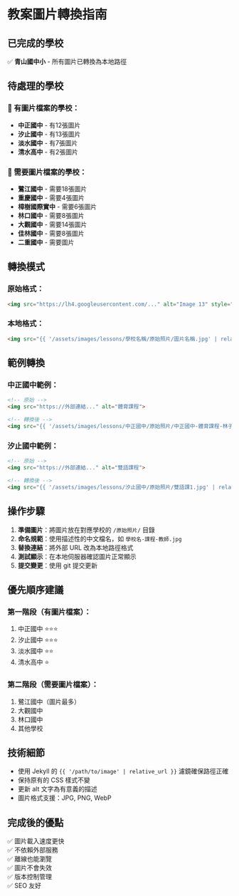 # 教案圖片轉換指南

## 已完成的學校
✅ **青山國中小** - 所有圖片已轉換為本地路徑

## 待處理的學校

### 🏫 有圖片檔案的學校：
- **中正國中** - 有12張圖片
- **汐止國中** - 有13張圖片  
- **淡水國中** - 有7張圖片
- **清水高中** - 有2張圖片

### 🏫 需要圖片檔案的學校：
- **鷺江國中** - 需要18張圖片
- **重慶國中** - 需要4張圖片
- **樟樹國際實中** - 需要6張圖片
- **林口國中** - 需要8張圖片
- **大觀國中** - 需要14張圖片
- **佳林國中** - 需要8張圖片
- **二重國中** - 需要圖片

## 轉換模式

### 原始格式：
```html
<img src="https://lh4.googleusercontent.com/..." alt="Image 13" style="...">
```

### 本地格式：
```html
<img src="{{ '/assets/images/lessons/學校名稱/原始照片/圖片名稱.jpg' | relative_url }}" alt="描述性文字" style="...">
```

## 範例轉換

### 中正國中範例：
```html
<!-- 原始 -->
<img src="https://外部連結..." alt="體育課程">

<!-- 轉換後 -->
<img src="{{ '/assets/images/lessons/中正國中/原始照片/中正國中-體育課程-林子皓.jpg' | relative_url }}" alt="中正國中體育課程">
```

### 汐止國中範例：
```html
<!-- 原始 -->
<img src="https://外部連結..." alt="雙語課程">

<!-- 轉換後 -->
<img src="{{ '/assets/images/lessons/汐止國中/原始照片/雙語課1.jpg' | relative_url }}" alt="汐止國中雙語課程">
```

## 操作步驟

1. **準備圖片**：將圖片放在對應學校的 `/原始照片/` 目錄
2. **命名規範**：使用描述性的中文檔名，如 `學校名-課程-教師.jpg`
3. **替換連結**：將外部 URL 改為本地路徑格式
4. **測試顯示**：在本地伺服器確認圖片正常顯示
5. **提交變更**：使用 git 提交更新

## 優先順序建議

### 第一階段（有圖片檔案）：
1. 中正國中 ⭐⭐⭐
2. 汐止國中 ⭐⭐⭐
3. 淡水國中 ⭐⭐
4. 清水高中 ⭐

### 第二階段（需要圖片檔案）：
1. 鷺江國中（圖片最多）
2. 大觀國中
3. 林口國中
4. 其他學校

## 技術細節

- 使用 Jekyll 的 `{{ '/path/to/image' | relative_url }}` 濾鏡確保路徑正確
- 保持原有的 CSS 樣式不變
- 更新 alt 文字為有意義的描述
- 圖片格式支援：JPG, PNG, WebP

## 完成後的優點

✅ 圖片載入速度更快  
✅ 不依賴外部服務  
✅ 離線也能瀏覽  
✅ 圖片不會失效  
✅ 版本控制管理  
✅ SEO 友好 